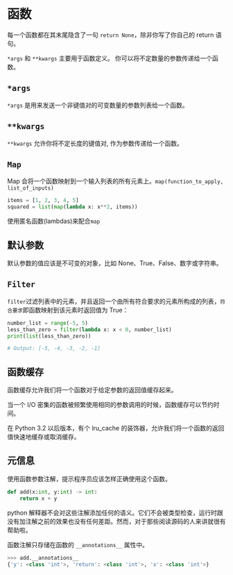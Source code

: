 # 函数

每一个函数都在其末尾隐含了一句 `return None`，除非你写了你自己的 return 语句。

`*args` 和 `**kwargs` 主要用于函数定义。 你可以将不定数量的参数传递给一个函数。

## `*args`

`*args` 是用来发送一个非键值对的可变数量的参数列表给一个函数。

## `**kwargs`

`**kwargs` 允许你将不定长度的键值对, 作为参数传递给一个函数。

## `Map`

Map 会将一个函数映射到一个输入列表的所有元素上。`map(function_to_apply, list_of_inputs)`

```python
items = [1, 2, 3, 4, 5]
squared = list(map(lambda x: x**2, items))
```

使用匿名函数(lambdas)来配合`map`

## 默认参数

默认参数的值应该是不可变的对象，比如 None、True、False、数字或字符串。

## `Filter`

`filter`过滤列表中的元素，并且返回一个由所有符合要求的元素所构成的列表，`符合要求`即函数映射到该元素时返回值为 True：

```python
number_list = range(-5, 5)
less_than_zero = filter(lambda x: x < 0, number_list)
print(list(less_than_zero))

# Output: [-5, -4, -3, -2, -1]
```

## 函数缓存

函数缓存允许我们将一个函数对于给定参数的返回值缓存起来。

当一个 I/O 密集的函数被频繁使用相同的参数调用的时候，函数缓存可以节约时间。

在 Python 3.2 以后版本，有个 lru_cache 的装饰器，允许我们将一个函数的返回值快速地缓存或取消缓存。

## 元信息

使用函数参数注解，提示程序员应该怎样正确使用这个函数。

```python
def add(x:int, y:int) -> int:
    return x + y
```

python 解释器不会对这些注解添加任何的语义。它们不会被类型检查，运行时跟没有加注解之前的效果也没有任何差距。然而，对于那些阅读源码的人来讲就很有帮助啦。

函数注解只存储在函数的 `__annotations__` 属性中。

```python
>>> add.__annotations__
{'y': <class 'int'>, 'return': <class 'int'>, 'x': <class 'int'>}
```

